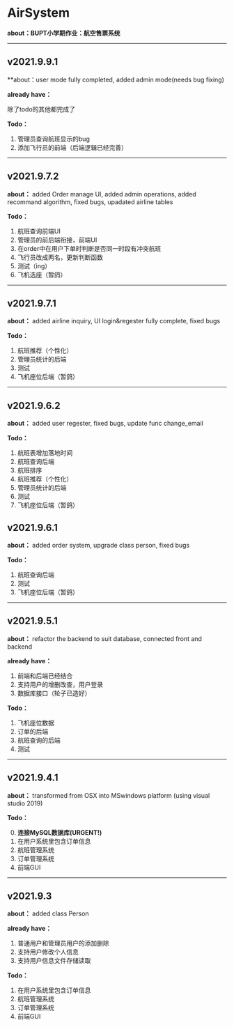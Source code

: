# AirSystem

**about：BUPT小学期作业：航空售票系统**

---

## v2021.9.9.1
**about：user mode fully completed, added admin mode(needs bug fixing)

**already have：**

除了todo的其他都完成了


**Todo：**
1. 管理员查询航班显示的bug
2. 添加飞行员的前端（后端逻辑已经完善）

---

## v2021.9.7.2
**about：** added Order manage UI, added admin operations, added recommand algorithm, fixed bugs, upadated airline tables

**Todo：**

1. 航班查询前端UI
2. 管理员的前后端衔接，前端UI
3. 在order中在用户下单时判断是否同一时段有冲突航班
4. 飞行员改成两名，更新判断函数
5. 测试（ing）
6. 飞机选座（暂鸽）

---

## v2021.9.7.1
**about：** added airline inquiry, UI login&regester fully complete, fixed bugs

**Todo：**

1. 航班推荐（个性化）
2. 管理员统计的后端
3. 测试
4. 飞机座位后端（暂鸽）

---

## v2021.9.6.2
**about：** added user regester, fixed bugs, update func change_email

**Todo：**

1. 航班表增加落地时间
2. 航班查询后端
3. 航班排序
4. 航班推荐（个性化）
5. 管理员统计的后端
6. 测试
7. 飞机座位后端（暂鸽）


## v2021.9.6.1
**about：** added order system, upgrade class person, fixed bugs

**Todo：**

1. 航班查询后端
2. 测试
3. 飞机座位后端（暂鸽）

---

## v2021.9.5.1
**about：** refactor the backend to suit database, connected front and backend

**already have：**

1. 前端和后端已经结合
2. 支持用户的增删改查，用户登录
3. 数据库接口（轮子已造好）

**Todo：**

1. 飞机座位数据
2. 订单的后端
3. 航班查询的后端
4. 测试

---

## v2021.9.4.1
**about：** transformed from OSX into MSwindows platform (using visual studio 2019)


**Todo：**

0. **连接MySQL数据库(URGENT!)**
1. 在用户系统里包含订单信息
2. 航班管理系统
3. 订单管理系统
4. 前端GUI

---

## v2021.9.3
**about：** added class Person

**already have：**

1. 普通用户和管理员用户的添加删除
2. 支持用户修改个人信息
3. 支持用户信息文件存储读取

**Todo：**

1. 在用户系统里包含订单信息
2. 航班管理系统
3. 订单管理系统
4. 前端GUI


